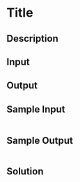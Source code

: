 # Title

## Description



## Input



## Output



## Sample Input

```
```



## Sample Output

```
```



## Solution

```C
```